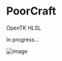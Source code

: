 # PoorCraft

OpenTK
HLSL

In progress...

![image](https://user-images.githubusercontent.com/32616629/182932906-2a22287e-914d-4202-a1cf-3126db579c66.png)
